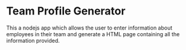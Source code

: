 # Team Profile Generator

This a nodejs app which allows the user to enter information about employees in their team and generate a HTML page containing all the information provided.

